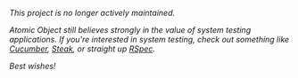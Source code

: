 _This project is no longer actively maintained._

_Atomic Object still believes strongly in the value of system testing applications. If you're interested in system testing, check out something like [Cucumber](http://cukes.info/), [Steak](https://github.com/cavalle/steak), or straight up [RSpec](http://relishapp.com/rspec)._

_Best wishes!_
